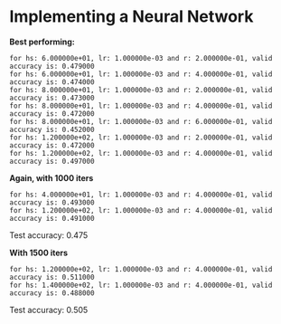 # Implementing a Neural Network

**Best performing:**
```
for hs: 6.000000e+01, lr: 1.000000e-03 and r: 2.000000e-01, valid accuracy is: 0.479000
for hs: 6.000000e+01, lr: 1.000000e-03 and r: 4.000000e-01, valid accuracy is: 0.474000
for hs: 8.000000e+01, lr: 1.000000e-03 and r: 2.000000e-01, valid accuracy is: 0.473000
for hs: 8.000000e+01, lr: 1.000000e-03 and r: 4.000000e-01, valid accuracy is: 0.472000
for hs: 8.000000e+01, lr: 1.000000e-03 and r: 6.000000e-01, valid accuracy is: 0.452000
for hs: 1.200000e+02, lr: 1.000000e-03 and r: 2.000000e-01, valid accuracy is: 0.472000
for hs: 1.200000e+02, lr: 1.000000e-03 and r: 4.000000e-01, valid accuracy is: 0.497000
```

**Again, with 1000 iters**
```
for hs: 4.000000e+01, lr: 1.000000e-03 and r: 4.000000e-01, valid accuracy is: 0.493000
for hs: 1.200000e+02, lr: 1.000000e-03 and r: 4.000000e-01, valid accuracy is: 0.491000
```
Test accuracy:  0.475

**With 1500 iters**
```
for hs: 1.200000e+02, lr: 1.000000e-03 and r: 4.000000e-01, valid accuracy is: 0.511000
for hs: 1.400000e+02, lr: 1.000000e-03 and r: 4.000000e-01, valid accuracy is: 0.488000
```

Test accuracy:  0.505
